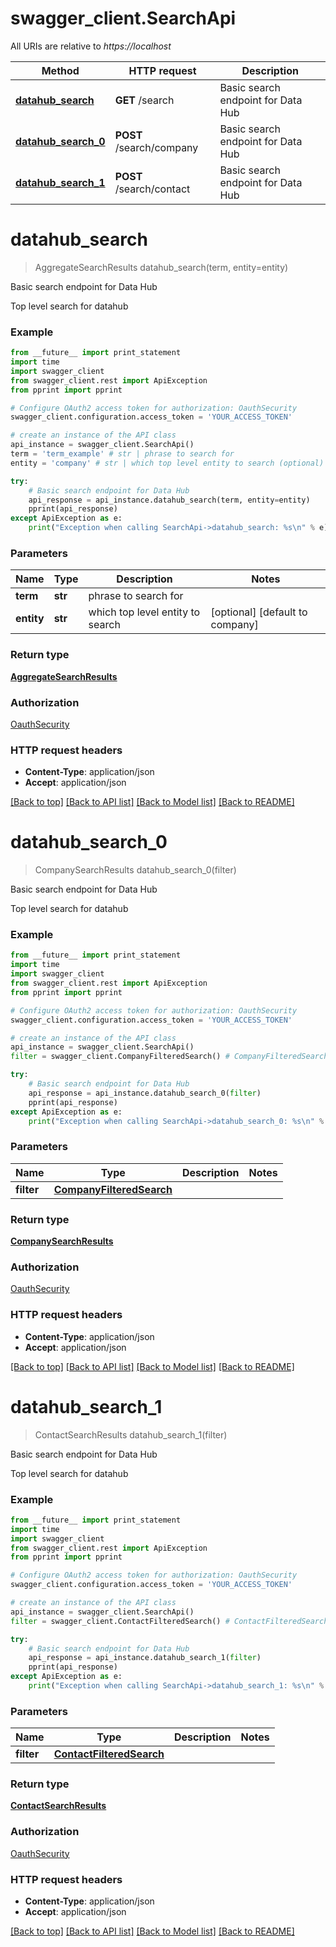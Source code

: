 # swagger_client.SearchApi

All URIs are relative to *https://localhost*

Method | HTTP request | Description
------------- | ------------- | -------------
[**datahub_search**](SearchApi.md#datahub_search) | **GET** /search | Basic search endpoint for Data Hub
[**datahub_search_0**](SearchApi.md#datahub_search_0) | **POST** /search/company | Basic search endpoint for Data Hub
[**datahub_search_1**](SearchApi.md#datahub_search_1) | **POST** /search/contact | Basic search endpoint for Data Hub


# **datahub_search**
> AggregateSearchResults datahub_search(term, entity=entity)

Basic search endpoint for Data Hub

Top level search for datahub

### Example 
```python
from __future__ import print_statement
import time
import swagger_client
from swagger_client.rest import ApiException
from pprint import pprint

# Configure OAuth2 access token for authorization: OauthSecurity
swagger_client.configuration.access_token = 'YOUR_ACCESS_TOKEN'

# create an instance of the API class
api_instance = swagger_client.SearchApi()
term = 'term_example' # str | phrase to search for
entity = 'company' # str | which top level entity to search (optional) (default to company)

try: 
    # Basic search endpoint for Data Hub
    api_response = api_instance.datahub_search(term, entity=entity)
    pprint(api_response)
except ApiException as e:
    print("Exception when calling SearchApi->datahub_search: %s\n" % e)
```

### Parameters

Name | Type | Description  | Notes
------------- | ------------- | ------------- | -------------
 **term** | **str**| phrase to search for | 
 **entity** | **str**| which top level entity to search | [optional] [default to company]

### Return type

[**AggregateSearchResults**](AggregateSearchResults.md)

### Authorization

[OauthSecurity](../README.md#OauthSecurity)

### HTTP request headers

 - **Content-Type**: application/json
 - **Accept**: application/json

[[Back to top]](#) [[Back to API list]](../README.md#documentation-for-api-endpoints) [[Back to Model list]](../README.md#documentation-for-models) [[Back to README]](../README.md)

# **datahub_search_0**
> CompanySearchResults datahub_search_0(filter)

Basic search endpoint for Data Hub

Top level search for datahub

### Example 
```python
from __future__ import print_statement
import time
import swagger_client
from swagger_client.rest import ApiException
from pprint import pprint

# Configure OAuth2 access token for authorization: OauthSecurity
swagger_client.configuration.access_token = 'YOUR_ACCESS_TOKEN'

# create an instance of the API class
api_instance = swagger_client.SearchApi()
filter = swagger_client.CompanyFilteredSearch() # CompanyFilteredSearch | 

try: 
    # Basic search endpoint for Data Hub
    api_response = api_instance.datahub_search_0(filter)
    pprint(api_response)
except ApiException as e:
    print("Exception when calling SearchApi->datahub_search_0: %s\n" % e)
```

### Parameters

Name | Type | Description  | Notes
------------- | ------------- | ------------- | -------------
 **filter** | [**CompanyFilteredSearch**](CompanyFilteredSearch.md)|  | 

### Return type

[**CompanySearchResults**](CompanySearchResults.md)

### Authorization

[OauthSecurity](../README.md#OauthSecurity)

### HTTP request headers

 - **Content-Type**: application/json
 - **Accept**: application/json

[[Back to top]](#) [[Back to API list]](../README.md#documentation-for-api-endpoints) [[Back to Model list]](../README.md#documentation-for-models) [[Back to README]](../README.md)

# **datahub_search_1**
> ContactSearchResults datahub_search_1(filter)

Basic search endpoint for Data Hub

Top level search for datahub

### Example 
```python
from __future__ import print_statement
import time
import swagger_client
from swagger_client.rest import ApiException
from pprint import pprint

# Configure OAuth2 access token for authorization: OauthSecurity
swagger_client.configuration.access_token = 'YOUR_ACCESS_TOKEN'

# create an instance of the API class
api_instance = swagger_client.SearchApi()
filter = swagger_client.ContactFilteredSearch() # ContactFilteredSearch | 

try: 
    # Basic search endpoint for Data Hub
    api_response = api_instance.datahub_search_1(filter)
    pprint(api_response)
except ApiException as e:
    print("Exception when calling SearchApi->datahub_search_1: %s\n" % e)
```

### Parameters

Name | Type | Description  | Notes
------------- | ------------- | ------------- | -------------
 **filter** | [**ContactFilteredSearch**](ContactFilteredSearch.md)|  | 

### Return type

[**ContactSearchResults**](ContactSearchResults.md)

### Authorization

[OauthSecurity](../README.md#OauthSecurity)

### HTTP request headers

 - **Content-Type**: application/json
 - **Accept**: application/json

[[Back to top]](#) [[Back to API list]](../README.md#documentation-for-api-endpoints) [[Back to Model list]](../README.md#documentation-for-models) [[Back to README]](../README.md)

